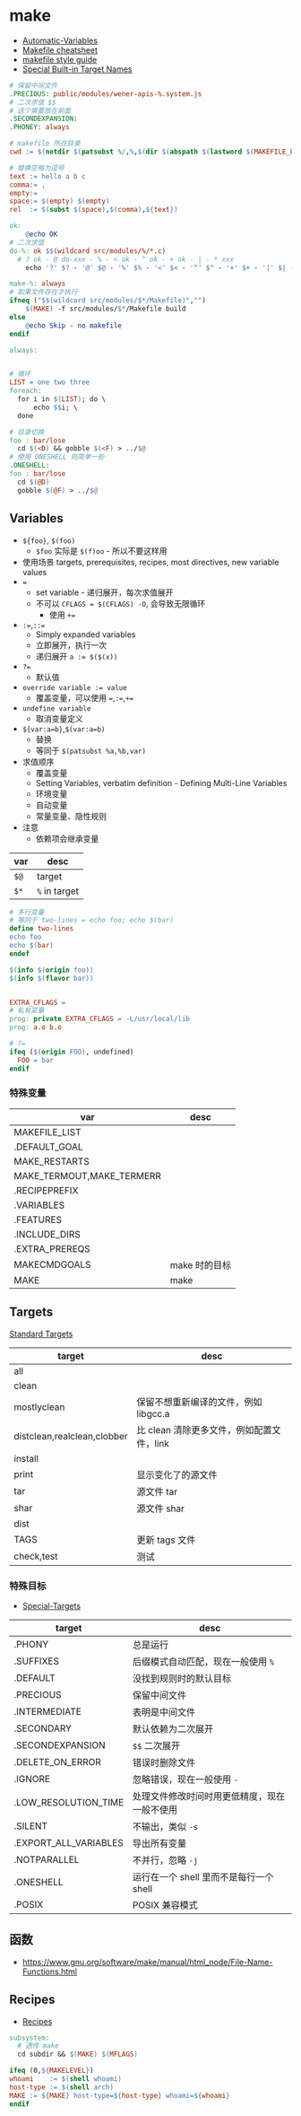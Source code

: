 # make

- [Automatic-Variables](https://www.gnu.org/software/make/manual/html_node/Automatic-Variables.html)
- [Makefile cheatsheet](https://devhints.io/makefile)
- [makefile style guide](https://clarkgrubb.com/makefile-style-guide)
- [Special Built-in Target Names](https://www.gnu.org/software/make/manual/make.html#Special-Built_002din-Target-Names)

```Makefile
# 保留中间文件
.PRECIOUS: public/modules/wener-apis-%.system.js
# 二次求值 $$
# 这个需要放在前面
.SECONDEXPANSION:
.PHONEY: always

# makefile 所在目录
cwd := $(notdir $(patsubst %/,%,$(dir $(abspath $(lastword $(MAKEFILE_LIST))))))

# 替换空格为逗号
text := hello a b c
comma:= ,
empty:=
space:= $(empty) $(empty)
rel  := $(subst $(space),$(comma),${text})

ok:
	@echo OK
# 二次求值
do-%: ok $$(wildcard src/modules/%/*.c)
  # ? ok - @ do-xxx - % - < ok - ^ ok - + ok - | - * xxx
	echo '?' $? - '@' $@ - '%' $% - '<' $< - '^' $^ - '+' $+ - '|' $| - '*' $*

make-%: always
# 如果文件存在才执行
ifneq ("$$(wildcard src/modules/$*/Makefile)","")
	$(MAKE) -f src/modules/$*/Makefile build
else
	@echo Skip - no makefile
endif

always:


# 循环
LIST = one two three
foreach:
  for i in $(LIST); do \
      echo $$i; \
  done

# 目录切换
foo : bar/lose
  cd $(<D) && gobble $(<F) > ../$@
# 使用 ONESHELL 则简单一些
.ONESHELL:
foo : bar/lose
  cd $(@D)
  gobble $(@F) > ../$@
```

## Variables

- `${foo}`, `$(foo)`
  - `$foo` 实际是 `$(f)oo` - 所以不要这样用
- 使用场景 targets, prerequisites, recipes, most directives, new variable values
- `=`
  - set variable - 递归展开，每次求值展开
  - 不可以 `CFLAGS = $(CFLAGS) -O`, 会导致无限循环
    - 使用 `+=`
- `:=`,`::=`
  - Simply expanded variables
  - 立即展开，执行一次
  - 递归展开 `a := $($(x))`
- `?=`
  - 默认值
- `override variable := value`
  - 覆盖变量，可以使用 `=`,`:=`,`+=`
- `undefine variable`
  - 取消变量定义
- `${var:a=b}`,`$(var:a=b)`
  - 替换
  - 等同于 `$(patsubst %a,%b,var)`
- 求值顺序
  - 覆盖变量
  - Setting Variables, verbatim definition - Defining Multi-Line Variables
  - 环境变量
  - 自动变量
  - 常量变量、隐性规则
- 注意
  - 依赖项会继承变量

| var  | desc          |
| ---- | ------------- |
| `$@` | target        |
| `$*` | `%` in target |

```makefile
# 多行变量
# 等同于 two-lines = echo foo; echo $(bar)
define two-lines
echo foo
echo $(bar)
endef

$(info $(origin foo))
$(info $(flavor bar))


EXTRA_CFLAGS =
# 私有变量
prog: private EXTRA_CFLAGS = -L/usr/local/lib
prog: a.o b.o

# ?=
ifeq ($(origin FOO), undefined)
  FOO = bar
endif
```

### 特殊变量

| var                       | desc          |
| ------------------------- | ------------- |
| MAKEFILE_LIST             |
| .DEFAULT_GOAL             |
| MAKE_RESTARTS             |
| MAKE_TERMOUT,MAKE_TERMERR |
| .RECIPEPREFIX             |
| .VARIABLES                |
| .FEATURES                 |
| .INCLUDE_DIRS             |
| .EXTRA_PREREQS            |
| MAKECMDGOALS              | make 时的目标 |
| MAKE                      | make          |

## Targets

[Standard Targets](https://www.gnu.org/software/make/manual/make.html#Standard-Targets)

| target                      | desc                                      |
| --------------------------- | ----------------------------------------- |
| all                         |
| clean                       |
| mostlyclean                 | 保留不想重新编译的文件，例如 libgcc.a     |
| distclean,realclean,clobber | 比 clean 清除更多文件，例如配置文件，link |
| install                     |
| print                       | 显示变化了的源文件                        |
| tar                         | 源文件 tar                                |
| shar                        | 源文件 shar                               |
| dist                        |
| TAGS                        | 更新 tags 文件                            |
| check,test                  | 测试                                      |

### 特殊目标

- [Special-Targets](https://www.gnu.org/software/make/manual/make.html#Special-Targets)

| target                | desc                                         |
| --------------------- | -------------------------------------------- |
| .PHONY                | 总是运行                                     |
| .SUFFIXES             | 后缀模式自动匹配，现在一般使用 `%`           |
| .DEFAULT              | 没找到规则时的默认目标                       |
| .PRECIOUS             | 保留中间文件                                 |
| .INTERMEDIATE         | 表明是中间文件                               |
| .SECONDARY            | 默认依赖为二次展开                           |
| .SECONDEXPANSION      | `$$` 二次展开                                |
| .DELETE_ON_ERROR      | 错误时删除文件                               |
| .IGNORE               | 忽略错误，现在一般使用 `-`                   |
| .LOW_RESOLUTION_TIME  | 处理文件修改时间时用更低精度，现在一般不使用 |
| .SILENT               | 不输出，类似 `-s`                            |
| .EXPORT_ALL_VARIABLES | 导出所有变量                                 |
| .NOTPARALLEL          | 不并行，忽略 `-j`                            |
| .ONESHELL             | 运行在一个 shell 里而不是每行一个 shell      |
| .POSIX                | POSIX 兼容模式                               |

## 函数
* https://www.gnu.org/software/make/manual/html_node/File-Name-Functions.html

## Recipes

- [Recipes](https://www.gnu.org/software/make/manual/make.html#Recipes)

```makefile
subsystem:
  # 透传 make
  cd subdir && $(MAKE) $(MFLAGS)

ifeq (0,${MAKELEVEL})
whoami    := $(shell whoami)
host-type := $(shell arch)
MAKE := ${MAKE} host-type=${host-type} whoami=${whoami}
endif
```

